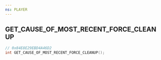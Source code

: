 ```yaml
---
ns: PLAYER
---
```

## GET_CAUSE_OF_MOST_RECENT_FORCE_CLEANUP

```c
// 0x84E8E29EBD4A46D2
int GET_CAUSE_OF_MOST_RECENT_FORCE_CLEANUP();
```

